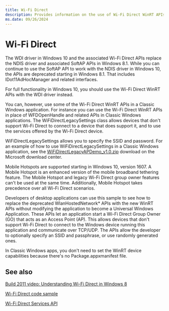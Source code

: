 ```yaml
---
title: Wi-Fi Direct
description: Provides information on the use of Wi-Fi Direct WinRT APIs in Windows applications.
ms.date: 09/26/2024
---
```


# Wi-Fi Direct

The WDI driver in Windows 10 and the associated Wi-Fi Direct APIs replace the NDIS driver and associated SoftAP APIs in Windows 8.1. While you can continue to use the SoftAP API to work with the NDIS driver in Windows 10, the APIs are deprecated starting in Windows 8.1. That includes IDot11AdHocManager and related interfaces.

For full functionality in Windows 10, you should use the Wi-Fi Direct WinRT APIs with the WDI driver instead.

You can, however, use some of the Wi-Fi Direct WinRT APIs in a Classic Windows application. For instance you can use the Wi-Fi Direct WinRT APIs in place of WFDOpenHandle and related APIs in Classic Windows applications. The WiFiDirectLegacySettings class allows devices that don't support Wi-Fi Direct to connect to a device that does support it, and to use the services offered by the Wi-Fi Direct device.

WiFiDirectLegacySettings allows you to specify the SSID and password. For an example of how to use WiFiDirectLegacySettings in a Classic Windows application, see the [WiFiDirectLegacyAPDemo_v1.0.zip](https://download.microsoft.com/download/7/8/7/787469FC-99B4-4726-9932-945111BDC809/WiFiDirectLegacyAPDemo_v1.0.zip) download on the Microsoft download center.

Mobile Hotspots are supported starting in Windows 10, version 1607. A Mobile Hotspot is an enhanced version of the mobile broadband tethering feature. The Mobile Hotspot and legacy Wi-Fi Direct group owner features can't be used at the same time. Additionally, Mobile Hotspot takes precedence over all Wi-Fi Direct scenarios.

Developers of desktop applications can use this sample to see how to replace the deprecated WlanHostedNetwork\* APIs with the new WinRT APIs without modifying the application to become a Universal Windows Application. These APIs let an application start a Wi-Fi Direct Group Owner (GO) that acts as an Access Point (AP). This allows devices that don't support Wi-Fi Direct to connect to the Windows device running this application and communicate over TCP/UDP. The APIs allow the developer to optionally specify an SSID and passphrase, or use randomly generated ones.

In Classic Windows apps, you don't need to set the WinRT device capabilities because there's no Package.appxmanifest file.

## See also

[Build 2011 video: Understanding Wi-Fi Direct in Windows 8](/events/build-build2011/hw-329t)

[Wi-Fi Direct code sample](/samples/microsoft/windows-universal-samples/wifidirect)

[Wi-Fi Direct Services API](/uwp/api/windows.devices.wifidirect.services)
